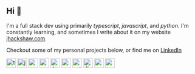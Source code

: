 
## Hi 👋

I'm a full stack dev using primarily *typescript*, *javascript*, and *python*. I'm constantly learning, and sometimes I write about it on my website [jhackshaw.com](https://jhackshaw.com).

Checkout some of my personal projects below, or find me on [LinkedIn](https://www.linkedin.com/in/jeffrey-hackshaw/)

<p align="left"> <img src="https://devicons.github.io/devicon/devicon.git/icons/typescript/typescript-original.svg" alt="typescript" width="25" height="25"/> <img src="https://devicons.github.io/devicon/devicon.git/icons/javascript/javascript-original.svg" alt="javascript" width="25" height="25"/> <img src="https://devicons.github.io/devicon/devicon.git/icons/react/react-original-wordmark.svg" alt="react" width="25" height="25"/> <img src="https://devicons.github.io/devicon/devicon.git/icons/redux/redux-original.svg" alt="redux" width="25" height="25"/> <img src="https://devicons.github.io/devicon/devicon.git/icons/docker/docker-original-wordmark.svg" alt="docker" width="25" height="25"/>  <img src="https://devicons.github.io/devicon/devicon.git/icons/postgresql/postgresql-original-wordmark.svg" alt="postgresql" width="25" height="25"/> <img src="https://devicons.github.io/devicon/devicon.git/icons/python/python-original-wordmark.svg" alt="python" width="25" height="25"/> <img src="https://devicons.github.io/devicon/devicon.git/icons/django/django-original.svg" alt="django" width="25" height="25"/> <img src="https://devicons.github.io/devicon/devicon.git/icons/nodejs/nodejs-original-wordmark.svg" alt="nodejs" width="25" height="25"/> <img src="https://devicons.github.io/devicon/devicon.git/icons/amazonwebservices/amazonwebservices-original-wordmark.svg" alt="aws" width="25" height="25"/> 
</p>
